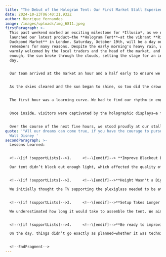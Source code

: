 ```yaml
---
title: "The Debut of the Hologram Tent: Our First Market Stall Experience"
date: 2024-10-23T06:40:21.932Z
author: Henrique fernandes
image: /images/uploads/img_6811.jpeg
firstParagraph: >-
  This past weekend marked an exciting milestone for *Illusio*, as we officially
  launched our latest product—the **Hologram Tent**—at the vibrant **Richmond
  Duckpond Market** in London. Saturday, October 19th, will be a day our team
  remembers for many reasons. Despite the early morning's heavy rain, we were
  warmly welcomed by the local traders and the head of the market, and soon
  enough, the sun broke through the clouds, setting the stage for an incredible
  day.


  Our team arrived at the market an hour and a half early to ensure we had ample time to set up. Battling the downpour wasn’t easy, but the excitement in the air—both from us and the other stallholders—was undeniable. Rain or shine, the community was eager to share their creations, and we were ready to introduce something entirely new: an immersive holographic experience.


  As the skies cleared and the sun began to shine, so too did the crowd start to gather. Families, couples, and curious onlookers of all ages wandered through the market, exploring the unique stalls. We were eager but nervous—this was our first public showcase, and we weren’t sure what to expect.


  The first hour was a learning curve. We had to find our rhythm in engaging passersby and explaining what the Hologram Tent was all about. Without the bold colors and flashy displays that some of the other stalls had, we relied on curiosity and word-of-mouth to draw people in. It took time for people to stop and take notice, but once they did, we began to see their smiles light up.


  Once inside, visitors were captivated by the holographic displays—a futuristic experience unlike anything else at the market. Despite initial hesitations, especially as we didn’t have a huge budget for marketing, word quickly spread. As soon as the first few visitors entered and saw the stunning holograms, their excitement became contagious.


  Over the course of the next five hours, we stood proudly at our stall, greeting guests, sharing stories, and showcasing our vision. It wasn’t just about selling a product, but offering a moment of wonder—a new way of seeing the world, even if just for a few minutes inside our tent. By the end of the day, we felt a sense of accomplishment that far outweighed the challenges we’d faced earlier.
quote: '"All our dreams can come true, if you have the courage to pursue them" -
  Walt Disney '
secondParagraph: >-
  Lessons Learned:


  <!--\[if !supportLists]-->1.     <!--\[endif]--> **Improve Blackout Efficiency**\

  Our tent didn’t block out enough light, which affected the quality of the holographic displays. For future events, we’ll need to improve the tent’s blackout capabilities by either modifying the materials or adding extra layers to create a darker environment inside.


  <!--\[if !supportLists]-->2.     <!--\[endif]-->**Height Wasn't a Big Concern**\

  We initially thought the TV supporting the plexiglass needed to be at eye level for optimal viewing, but this wasn't the case. The screen can be positioned lower, as long as it’s properly barricaded to block the viewer's line of sight to the edges of the screen. This flexibility opens up more possibilities for how we set up the tent in the future.


  <!--\[if !supportLists]-->3.     <!--\[endif]-->**Setup Takes Longer Than Expected**\

  We underestimated how long it would take to assemble the tent. We aimed to start by 11:00 AM but weren’t ready until 11:45. This lost us valuable time, especially with only a five-hour window. We’ll practice assembly beforehand to improve our efficiency and make sure we start on time.


  <!--\[if !supportLists]-->4.     <!--\[endif]-->**Be ready to improvise!**\

  On the day, things didn’t go exactly as planned—whether it was technical issues or needing to tweak our sales pitch. Being able to adapt quickly and keep going was critical, and this experience taught us the importance of staying flexible and finding creative solutions on the fly.


  <!--EndFragment-->
---
```

